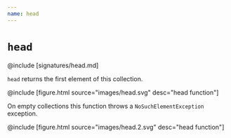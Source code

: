 ```yaml
---
name: head
---
```


# `head`

@include [signatures/head.md]

`head` returns the first element of this collection.

@include [figure.html source="images/head.svg" desc="head function"]

On empty collections this function throws a `NoSuchElementException` exception.

@include [figure.html source="images/head.2.svg" desc="head function"]
